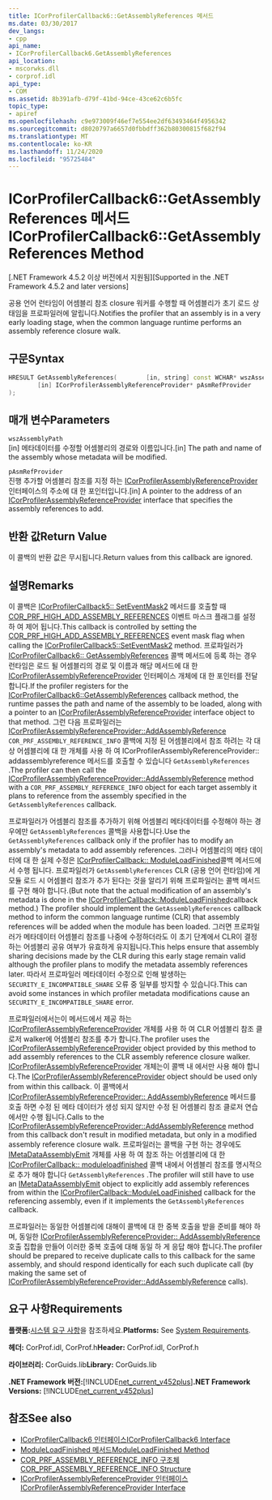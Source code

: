 ```yaml
---
title: ICorProfilerCallback6::GetAssemblyReferences 메서드
ms.date: 03/30/2017
dev_langs:
- cpp
api_name:
- ICorProfilerCallback6.GetAssemblyReferences
api_location:
- mscorwks.dll
- corprof.idl
api_type:
- COM
ms.assetid: 8b391afb-d79f-41bd-94ce-43ce62c6b5fc
topic_type:
- apiref
ms.openlocfilehash: c9e973009f46ef7e554ee2df63493464f4956342
ms.sourcegitcommit: d8020797a6657d0fbbdff362b80300815f682f94
ms.translationtype: MT
ms.contentlocale: ko-KR
ms.lasthandoff: 11/24/2020
ms.locfileid: "95725484"
---
```

# <a name="icorprofilercallback6getassemblyreferences-method"></a><span data-ttu-id="b3421-102">ICorProfilerCallback6::GetAssemblyReferences 메서드</span><span class="sxs-lookup"><span data-stu-id="b3421-102">ICorProfilerCallback6::GetAssemblyReferences Method</span></span>

<span data-ttu-id="b3421-103">[.NET Framework 4.5.2 이상 버전에서 지원됨]</span><span class="sxs-lookup"><span data-stu-id="b3421-103">[Supported in the .NET Framework 4.5.2 and later versions]</span></span>  
  
 <span data-ttu-id="b3421-104">공용 언어 런타임이 어셈블리 참조 closure 워커를 수행할 때 어셈블리가 초기 로드 상태임을 프로파일러에 알립니다.</span><span class="sxs-lookup"><span data-stu-id="b3421-104">Notifies the profiler that an assembly is in a very early loading stage, when the common language runtime performs an assembly reference closure walk.</span></span>  
  
## <a name="syntax"></a><span data-ttu-id="b3421-105">구문</span><span class="sxs-lookup"><span data-stu-id="b3421-105">Syntax</span></span>  
  
```cpp
HRESULT GetAssemblyReferences(        [in, string] const WCHAR* wszAssemblyPath,  
        [in] ICorProfilerAssemblyReferenceProvider* pAsmRefProvider  
);  
```  
  
## <a name="parameters"></a><span data-ttu-id="b3421-106">매개 변수</span><span class="sxs-lookup"><span data-stu-id="b3421-106">Parameters</span></span>  

 `wszAssemblyPath`  
 <span data-ttu-id="b3421-107">[in] 메타데이터를 수정할 어셈블리의 경로와 이름입니다.</span><span class="sxs-lookup"><span data-stu-id="b3421-107">[in] The path and name of the assembly whose metadata will be modified.</span></span>  
  
 `pAsmRefProvider`  
 <span data-ttu-id="b3421-108">진행 추가할 어셈블리 참조를 지정 하는 [ICorProfilerAssemblyReferenceProvider](icorprofilerassemblyreferenceprovider-interface.md) 인터페이스의 주소에 대 한 포인터입니다.</span><span class="sxs-lookup"><span data-stu-id="b3421-108">[in] A pointer to the address of an [ICorProfilerAssemblyReferenceProvider](icorprofilerassemblyreferenceprovider-interface.md) interface that specifies the assembly references to add.</span></span>  
  
## <a name="return-value"></a><span data-ttu-id="b3421-109">반환 값</span><span class="sxs-lookup"><span data-stu-id="b3421-109">Return Value</span></span>  

 <span data-ttu-id="b3421-110">이 콜백의 반환 값은 무시됩니다.</span><span class="sxs-lookup"><span data-stu-id="b3421-110">Return values from this callback are ignored.</span></span>  
  
## <a name="remarks"></a><span data-ttu-id="b3421-111">설명</span><span class="sxs-lookup"><span data-stu-id="b3421-111">Remarks</span></span>  

 <span data-ttu-id="b3421-112">이 콜백은 [ICorProfilerCallback5:: SetEventMask2](icorprofilerinfo5-seteventmask2-method.md) 메서드를 호출할 때 [COR_PRF_HIGH_ADD_ASSEMBLY_REFERENCES](cor-prf-high-monitor-enumeration.md) 이벤트 마스크 플래그를 설정 하 여 제어 됩니다.</span><span class="sxs-lookup"><span data-stu-id="b3421-112">This callback is controlled by setting the [COR_PRF_HIGH_ADD_ASSEMBLY_REFERENCES](cor-prf-high-monitor-enumeration.md) event mask flag when calling the [ICorProfilerCallback5::SetEventMask2](icorprofilerinfo5-seteventmask2-method.md) method.</span></span> <span data-ttu-id="b3421-113">프로파일러가 [ICorProfilerCallback6:: GetAssemblyReferences](icorprofilercallback6-getassemblyreferences-method.md) 콜백 메서드에 등록 하는 경우 런타임은 로드 될 어셈블리의 경로 및 이름과 해당 메서드에 대 한 [ICorProfilerAssemblyReferenceProvider](icorprofilerassemblyreferenceprovider-interface.md) 인터페이스 개체에 대 한 포인터를 전달 합니다.</span><span class="sxs-lookup"><span data-stu-id="b3421-113">If the profiler registers for the [ICorProfilerCallback6::GetAssemblyReferences](icorprofilercallback6-getassemblyreferences-method.md) callback method, the runtime passes the path and name of the assembly to be loaded, along with a pointer to an [ICorProfilerAssemblyReferenceProvider](icorprofilerassemblyreferenceprovider-interface.md) interface object to that method.</span></span> <span data-ttu-id="b3421-114">그런 다음 프로파일러는 [ICorProfilerAssemblyReferenceProvider::AddAssemblyReference](icorprofilerassemblyreferenceprovider-addassemblyreference-method.md) `COR_PRF_ASSEMBLY_REFERENCE_INFO` 콜백에 지정 된 어셈블리에서 참조 하려는 각 대상 어셈블리에 대 한 개체를 사용 하 여 ICorProfilerAssemblyReferenceProvider:: addassemblyreference 메서드를 호출할 수 있습니다 `GetAssemblyReferences` .</span><span class="sxs-lookup"><span data-stu-id="b3421-114">The profiler can then call the [ICorProfilerAssemblyReferenceProvider::AddAssemblyReference](icorprofilerassemblyreferenceprovider-addassemblyreference-method.md) method with a `COR_PRF_ASSEMBLY_REFERENCE_INFO` object for each target assembly it plans to reference from the assembly specified in the `GetAssemblyReferences` callback.</span></span>  
  
 <span data-ttu-id="b3421-115">프로파일러가 어셈블리 참조를 추가하기 위해 어셈블리 메타데이터를 수정해야 하는 경우에만 `GetAssemblyReferences` 콜백을 사용합니다.</span><span class="sxs-lookup"><span data-stu-id="b3421-115">Use the `GetAssemblyReferences` callback only if the profiler has to modify an assembly's metadata to add assembly references.</span></span> <span data-ttu-id="b3421-116">그러나 어셈블리의 메타 데이터에 대 한 실제 수정은 [ICorProfilerCallback:: ModuleLoadFinished](icorprofilercallback-moduleloadfinished-method.md)콜백 메서드에서 수행 됩니다. 프로파일러가 `GetAssemblyReferences` CLR (공용 언어 런타임)에 게 모듈 로드 시 어셈블리 참조가 추가 된다는 것을 알리기 위해 프로파일러는 콜백 메서드를 구현 해야 합니다.</span><span class="sxs-lookup"><span data-stu-id="b3421-116">(But note that the actual modification of an assembly's metadata is done in the [ICorProfilerCallback::ModuleLoadFinished](icorprofilercallback-moduleloadfinished-method.md)callback method.) The profiler should implement the `GetAssemblyReferences` callback method to inform the common language runtime (CLR) that assembly references will be added when the module has been loaded.</span></span>  <span data-ttu-id="b3421-117">그러면 프로파일러가 메타데이터 어셈블리 참조를 나중에 수정하더라도 이 초기 단계에서 CLR이 결정하는 어셈블리 공유 여부가 유효하게 유지됩니다.</span><span class="sxs-lookup"><span data-stu-id="b3421-117">This helps ensure that assembly sharing decisions made by the CLR during this early stage remain valid although the profiler plans to modify the metadata assembly references later.</span></span>  <span data-ttu-id="b3421-118">따라서 프로파일러 메타데이터 수정으로 인해 발생하는 `SECURITY_E_INCOMPATIBLE_SHARE` 오류 중 일부를 방지할 수 있습니다.</span><span class="sxs-lookup"><span data-stu-id="b3421-118">This can avoid some instances in which profiler metadata modifications cause an `SECURITY_E_INCOMPATIBLE_SHARE` error.</span></span>  
  
 <span data-ttu-id="b3421-119">프로파일러에서는이 메서드에서 제공 하는 [ICorProfilerAssemblyReferenceProvider](icorprofilerassemblyreferenceprovider-interface.md) 개체를 사용 하 여 CLR 어셈블리 참조 클로저 walker에 어셈블리 참조를 추가 합니다.</span><span class="sxs-lookup"><span data-stu-id="b3421-119">The profiler uses the [ICorProfilerAssemblyReferenceProvider](icorprofilerassemblyreferenceprovider-interface.md) object provided by this method to add assembly references to the CLR assembly reference closure walker.</span></span>  <span data-ttu-id="b3421-120">[ICorProfilerAssemblyReferenceProvider](icorprofilerassemblyreferenceprovider-interface.md) 개체는이 콜백 내 에서만 사용 해야 합니다.</span><span class="sxs-lookup"><span data-stu-id="b3421-120">The [ICorProfilerAssemblyReferenceProvider](icorprofilerassemblyreferenceprovider-interface.md) object should be used only from within this callback.</span></span> <span data-ttu-id="b3421-121">이 콜백에서 [ICorProfilerAssemblyReferenceProvider:: AddAssemblyReference](icorprofilerassemblyreferenceprovider-addassemblyreference-method.md) 메서드를 호출 하면 수정 된 메타 데이터가 생성 되지 않지만 수정 된 어셈블리 참조 클로저 연습 에서만 수행 됩니다.</span><span class="sxs-lookup"><span data-stu-id="b3421-121">Calls to the [ICorProfilerAssemblyReferenceProvider::AddAssemblyReference](icorprofilerassemblyreferenceprovider-addassemblyreference-method.md) method from this callback don't result in modified metadata, but only in a modified assembly reference closure walk.</span></span> <span data-ttu-id="b3421-122">프로파일러는 콜백을 구현 하는 경우에도 [IMetaDataAssemblyEmit](../metadata/imetadataassemblyemit-interface.md) 개체를 사용 하 여 참조 하는 어셈블리에 대 한 [ICorProfilerCallback:: moduleloadfinished](icorprofilercallback-moduleloadfinished-method.md) 콜백 내에서 어셈블리 참조를 명시적으로 추가 해야 합니다 `GetAssemblyReferences` .</span><span class="sxs-lookup"><span data-stu-id="b3421-122">The profiler will still have to use an [IMetaDataAssemblyEmit](../metadata/imetadataassemblyemit-interface.md) object to explicitly add assembly references from within the [ICorProfilerCallback::ModuleLoadFinished](icorprofilercallback-moduleloadfinished-method.md) callback for the referencing assembly, even if it implements the `GetAssemblyReferences` callback.</span></span>  
  
 <span data-ttu-id="b3421-123">프로파일러는 동일한 어셈블리에 대해이 콜백에 대 한 중복 호출을 받을 준비를 해야 하며, 동일한 [ICorProfilerAssemblyReferenceProvider:: AddAssemblyReference](icorprofilerassemblyreferenceprovider-addassemblyreference-method.md) 호출 집합을 만들어 이러한 중복 호출에 대해 동일 하 게 응답 해야 합니다.</span><span class="sxs-lookup"><span data-stu-id="b3421-123">The profiler should be prepared to receive duplicate calls to this callback for the same assembly, and should respond identically for each such duplicate call (by making the same set of [ICorProfilerAssemblyReferenceProvider::AddAssemblyReference](icorprofilerassemblyreferenceprovider-addassemblyreference-method.md) calls).</span></span>  
  
## <a name="requirements"></a><span data-ttu-id="b3421-124">요구 사항</span><span class="sxs-lookup"><span data-stu-id="b3421-124">Requirements</span></span>  

 <span data-ttu-id="b3421-125">**플랫폼:**[시스템 요구 사항](../../get-started/system-requirements.md)을 참조하세요.</span><span class="sxs-lookup"><span data-stu-id="b3421-125">**Platforms:** See [System Requirements](../../get-started/system-requirements.md).</span></span>  
  
 <span data-ttu-id="b3421-126">**헤더:** CorProf.idl, CorProf.h</span><span class="sxs-lookup"><span data-stu-id="b3421-126">**Header:** CorProf.idl, CorProf.h</span></span>  
  
 <span data-ttu-id="b3421-127">**라이브러리:** CorGuids.lib</span><span class="sxs-lookup"><span data-stu-id="b3421-127">**Library:** CorGuids.lib</span></span>  
  
 <span data-ttu-id="b3421-128">**.NET Framework 버전:**[!INCLUDE[net_current_v452plus](../../../../includes/net-current-v452plus-md.md)]</span><span class="sxs-lookup"><span data-stu-id="b3421-128">**.NET Framework Versions:** [!INCLUDE[net_current_v452plus](../../../../includes/net-current-v452plus-md.md)]</span></span>  
  
## <a name="see-also"></a><span data-ttu-id="b3421-129">참조</span><span class="sxs-lookup"><span data-stu-id="b3421-129">See also</span></span>

- [<span data-ttu-id="b3421-130">ICorProfilerCallback6 인터페이스</span><span class="sxs-lookup"><span data-stu-id="b3421-130">ICorProfilerCallback6 Interface</span></span>](icorprofilercallback6-interface.md)
- [<span data-ttu-id="b3421-131">ModuleLoadFinished 메서드</span><span class="sxs-lookup"><span data-stu-id="b3421-131">ModuleLoadFinished Method</span></span>](icorprofilercallback-moduleloadfinished-method.md)
- [<span data-ttu-id="b3421-132">COR_PRF_ASSEMBLY_REFERENCE_INFO 구조체</span><span class="sxs-lookup"><span data-stu-id="b3421-132">COR_PRF_ASSEMBLY_REFERENCE_INFO Structure</span></span>](cor-prf-assembly-reference-info-structure.md)
- [<span data-ttu-id="b3421-133">ICorProfilerAssemblyReferenceProvider 인터페이스</span><span class="sxs-lookup"><span data-stu-id="b3421-133">ICorProfilerAssemblyReferenceProvider Interface</span></span>](icorprofilerassemblyreferenceprovider-interface.md)
